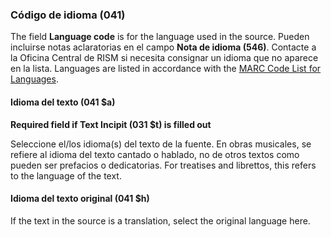 ### Código de idioma (041)

The field **Language code** is for the language used in the source. Pueden incluirse notas aclaratorias en el campo **Nota de idioma (546)**. Contacte a la Oficina Central de RISM si necesita consignar un idioma que no aparece en la lista. Languages are listed in accordance with the [MARC Code List for Languages](https://www.loc.gov/marc/languages/language_code.html).

#### Idioma del texto (041 $a)

**Required field if Text Incipit (031 $t) is filled out**

Seleccione el/los idioma(s) del texto de la fuente. En obras musicales, se refiere al idioma del texto cantado o hablado, no de otros textos como pueden ser prefacios o dedicatorias. For treatises and librettos, this refers to the language of the text.


#### Idioma del texto original (041 $h)

If the text in the source is a translation, select the original language here.
